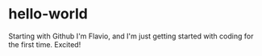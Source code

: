 # hello-world
Starting with Github
I'm Flavio, and I'm just getting started with coding for the first time. Excited!

